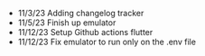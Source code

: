 - 11/3/23 Adding changelog tracker
- 11/5/23 Finish up emulator
- 11/12/23 Setup Github actions flutter
- 11/12/23 Fix emulator to run only on the .env file
